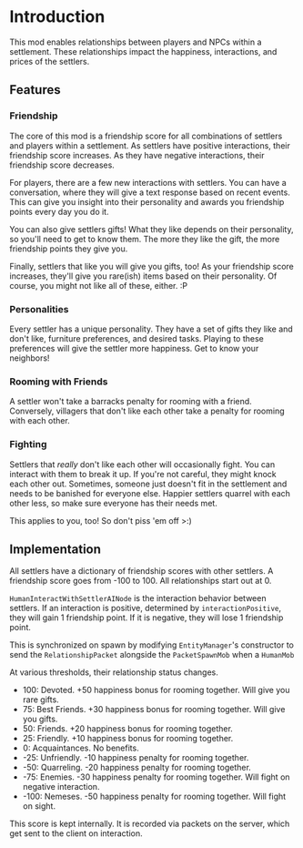 # Introduction
This mod enables relationships between players and NPCs within a settlement. 
These relationships impact the happiness, interactions, and prices of the settlers.

## Features

### Friendship
The core of this mod is a friendship score for all combinations of settlers and players within a settlement.
As settlers have positive interactions, their friendship score increases.
As they have negative interactions, their friendship score decreases.

For players, there are a few new interactions with settlers. You can
have a conversation, where they will give a text response based on recent
events. This can give you insight into their personality and awards you
friendship points every day you do it.

You can also give settlers gifts! What they like depends on their personality,
so you'll need to get to know them. The more they like the gift, the more friendship
points they give you.

Finally, settlers that like you will give you gifts, too! As your friendship score
increases, they'll give you rare(ish) items based on their personality. Of course,
you might not like all of these, either. :P

### Personalities
Every settler has a unique personality. They have a set of gifts they like
and don't like, furniture preferences, and desired tasks. Playing to these
preferences will give the settler more happiness. Get to know your neighbors!

### Rooming with Friends
A settler won't take a barracks penalty for rooming with a friend. Conversely,
villagers that don't like each other take a penalty for rooming with each other.

### Fighting
Settlers that _really_ don't like each other will occasionally fight. You can
interact with them to break it up. If you're not careful, they might knock each
other out. Sometimes, someone just doesn't fit in the settlement and needs
to be banished for everyone else. Happier settlers quarrel with each other less,
so make sure everyone has their needs met.

This applies to you, too! So don't piss 'em off >:)

## Implementation
All settlers have a dictionary of friendship scores with other settlers. A
friendship score goes from -100 to 100. All relationships start out at 0.

`HumanInteractWithSettlerAINode` is the interaction behavior between settlers.
If an interaction is positive, determined by `interactionPositive`, they will 
gain 1 friendship point. If it is negative, they will lose 1 friendship point.

This is synchronized on spawn by modifying `EntityManager`'s constructor
to send the `RelationshipPacket` alongside the `PacketSpawnMob` when a `HumanMob`

At various thresholds, their relationship status changes.
- 100: Devoted. +50 happiness bonus for rooming together. Will give you rare gifts.
- 75: Best Friends. +30 happiness bonus for rooming together. Will give you gifts.
- 50: Friends. +20 happiness bonus for rooming together.
- 25: Friendly. +10 happiness bonus for rooming together.
- 0: Acquaintances. No benefits.
- -25: Unfriendly. -10 happiness penalty for rooming together.
- -50: Quarreling. -20 happiness penalty for rooming together.
- -75: Enemies. -30 happiness penalty for rooming together. Will fight on negative interaction.
- -100: Nemeses. -50 happiness penalty for rooming together. Will fight on sight.

This score is kept internally. It is recorded via packets on the server, which
get sent to the client on interaction.